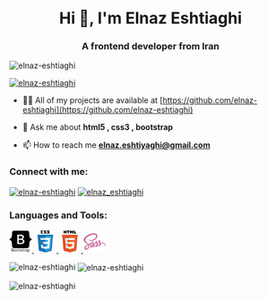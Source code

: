 <h1 align="center">Hi 👋, I'm Elnaz Eshtiaghi</h1>
<h3 align="center">A frontend developer from Iran</h3>

<p align="left"> <img src="https://komarev.com/ghpvc/?username=elnaz-eshtiaghi&label=Profile%20views&color=0e75b6&style=flat" alt="elnaz-eshtiaghi" /> </p>

<p align="left"> <a href="https://github.com/ryo-ma/github-profile-trophy"><img src="https://github-profile-trophy.vercel.app/?username=elnaz-eshtiaghi" alt="elnaz-eshtiaghi" /></a> </p>

- 👨‍💻 All of my projects are available at [https://github.com/elnaz-eshtiaghi](https://github.com/elnaz-eshtiaghi)

- 💬 Ask me about **html5 , css3 , bootstrap**

- 📫 How to reach me **elnaz.eshtiyaghi@gmail.com**

<h3 align="left">Connect with me:</h3>
<p align="left">
<a href="[in/elnaz-eshtiyaghi-936832290](https://www.linkedin.com/in/elnaz-eshtiaghi-936832290/)" target="blank"><img align="center" src="https://raw.githubusercontent.com/rahuldkjain/github-profile-readme-generator/master/src/images/icons/Social/linked-in-alt.svg" alt="elnaz-eshtiaghi" height="30" width="40" /></a>
<a href="https://instagram.com/elnaz_eshtiaghi" target="blank"><img align="center" src="https://raw.githubusercontent.com/rahuldkjain/github-profile-readme-generator/master/src/images/icons/Social/instagram.svg" alt="elnaz_eshtiaghi" height="30" width="40" /></a>
</p>

<h3 align="left">Languages and Tools:</h3>
<p align="left"> <a href="https://getbootstrap.com" target="_blank" rel="noreferrer"> <img src="https://raw.githubusercontent.com/devicons/devicon/master/icons/bootstrap/bootstrap-plain-wordmark.svg" alt="bootstrap" width="40" height="40"/> </a> <a href="https://www.w3schools.com/css/" target="_blank" rel="noreferrer"> <img src="https://raw.githubusercontent.com/devicons/devicon/master/icons/css3/css3-original-wordmark.svg" alt="css3" width="40" height="40"/> </a> <a href="https://www.w3.org/html/" target="_blank" rel="noreferrer"> <img src="https://raw.githubusercontent.com/devicons/devicon/master/icons/html5/html5-original-wordmark.svg" alt="html5" width="40" height="40"/> </a> <a href="https://sass-lang.com" target="_blank" rel="noreferrer"> <img src="https://raw.githubusercontent.com/devicons/devicon/master/icons/sass/sass-original.svg" alt="sass" width="40" height="40"/> </a> </p>

<p><img align="left" src="https://github-readme-stats.vercel.app/api/top-langs?username=elnaz-eshtiaghi&show_icons=true&locale=en&layout=compact" alt="elnaz-eshtiaghi" /></p>

<p>&nbsp;<img align="center" src="https://github-readme-stats.vercel.app/api?username=elnaz-eshtiaghi&show_icons=true&locale=en" alt="elnaz-eshtiaghi" /></p>

<p><img align="center" src="https://github-readme-streak-stats.herokuapp.com/?user=elnaz-eshtiaghi&" alt="elnaz-eshtiaghi" /></p>


